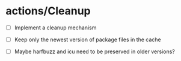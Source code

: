
# actions/Cleanup

- [ ] Implement a cleanup mechanism
- [ ] Keep only the newest version of package files in the cache

- [ ] Maybe harfbuzz and icu need to be preserved in older versions?

